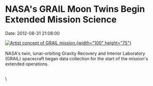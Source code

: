 NASA\'s GRAIL Moon Twins Begin Extended Mission Science
=======================================================

Date: 2012-08-31 21:08:00

[![Artist concept of GRAIL
mission.](http://www.jpl.nasa.gov/images/grail/20110724/grail20110722-th.jpg){width="100"
height="75"}](http://www.jpl.nasa.gov/news/news.cfm?release=2012-273&rn=news.xml&rst=3502)\
\
NASA\'s twin, lunar-orbiting Gravity Recovery and Interior Laboratory
(GRAIL) spacecraft began data collection for the start of the mission\'s
extended operations.

\
\
